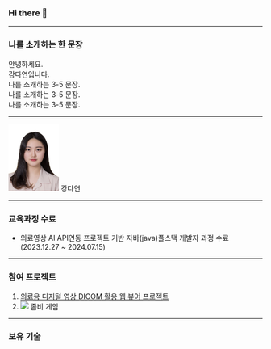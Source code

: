 ### Hi there 👋

<!--
**da092511/da092511** is a ✨ _special_ ✨ repository because its `README.md` (this file) appears on your GitHub profile.

Here are some ideas to get you started:

- 🔭 I’m currently working on ...
- 🌱 I’m currently learning ...
- 👯 I’m looking to collaborate on ...
- 🤔 I’m looking for help with ...
- 💬 Ask me about ...
- 📫 How to reach me: ...
- 😄 Pronouns: ...
- ⚡ Fun fact: ...
-->

---

### 나를 소개하는 한 문장 
안녕하세요. <br>
강다연입니다. <br>
나를 소개하는 3-5 문장. <br>
나를 소개하는 3-5 문장. <br>
나를 소개하는 3-5 문장. <br>

---

<img src = "https://github.com/da092511/da092511/blob/main/profile/0109254068728.JPG" width = "100" heigh = "200"/>
강다연

---

### 교육과정 수료
* 의료영상 AI API연동 프로젝트 기반 자바(java)풀스택 개발자 과정 수료 (2023.12.27 ~ 2024.07.15)
<!-- * 이전에 수료한 과정 풀네임(기간)
* 이전에 수료한 과정 풀네임(기간)
-->

---

### 참여 프로젝트 
1. [의료용 디지털 영상 DICOM 활용 웹 뷰어 프로젝트](about:blank)
2. [<img src = "https://i9.ytimg.com/vi/LMsK1lzz-DE/mq1.jpg?sqp=CMDJj7AG-oaymwEmCMACELQB8quKqQMa8AEB-AGaBYAC4AOKAgwIABABGGUgZShlMA8=&rs=AOn4CLA4Tr5D5CZMswRUmSGXvdsQhhwjVQ" width = "100" heigh = "200"/>](https://youtu.be/LMsK1lzz-DE) 
  좀비 게임
<!--
3. [프로젝트명3](깃헙리포지토리주소)
4. [프로젝트명4](배포링크) -->


---

### 보유 기술



